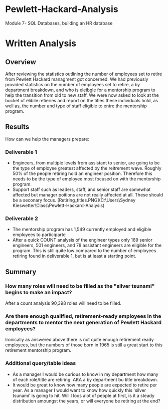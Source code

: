 # Pewlett-Hackard-Analysis
Module 7- SQL Databases, building an HR database 
# Written Analysis
## Overview 
After reviewing the statistics outlining the number of employees set to retire from Pewlett Hackard managment got concerned. We had previously provided statistics on the number of employees set to retire, a by department breakdown, and who is eleibgle for a mentorship program to help the transition from old to new staff. We were now asked to look at the bucket of elibile retieries and report on the titles these individuals hold, as well as, the number and type of staff eligible to entre the mentorship program. 
## Results 
How can we help the managers prepare: 
### Deliverable 1
* Engineers, from multiple levels from assistant to senior, are going to be the type of employee greatest affected by the reitrement wave. Roughly 50% of the people retiring hold an engineer position. Therefore this needs to be the type of employee most focused on with the mentorship program. 
* Support staff such as leaders, staff, and senior staff are somewhat affected but manager poitions are not really affected at all. These should be a seconary focus. 
[Retiring_titles.PNG](C:\Users\Sydney Kieswetter\Class\Pewlett-Hackard-Analysis)
### Deliverable 2
* The mentorship  program has 1,549 currently employed and eligible employees to participarte
* After a quick COUNT analysis of the engineer types only 169 senior engineers, 501 engineers, and 78 assistant engineers are eligible for the program. This is still quite low compared to the number of employees retiring found in deliverable 1, but is at least a starting point.  
## Summary 
### How many roles will need to be filled as the "silver tsunami" begins to make an impact?
After a count analysis 90,398 roles will need to be filled. 
### Are there enough qualified, retirement-ready employees in the departments to mentor the next generation of Pewlett Hackard employees?
Ironically as answered above there is not quite enough retirement ready employees, but the numbers of those born in 1965 is still a great start to this retirement mentorship program. 
### Additional query/table ideas 
* As a manager I would be curious to know in my department how many of each role/title are retiring. AKA a by department bu title breakdown.  
* It would be great to know how many people are expected to retire per year. As a manager I would want to know how quickly this 'silver tsunami' is going to hit. Will I loos alot of people at first, is it a steady distribution amoungst the years, or will everyone be retiring at the end? 